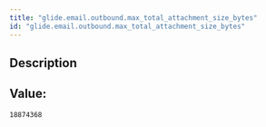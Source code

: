 ```yaml
---
title: "glide.email.outbound.max_total_attachment_size_bytes"
id: "glide.email.outbound.max_total_attachment_size_bytes"
---
```

## Description



## Value: 
```
18874368
```